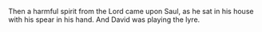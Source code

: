 Then a harmful spirit from the Lord came upon Saul, as he sat in his house with his spear in his hand. And David was playing the lyre.
